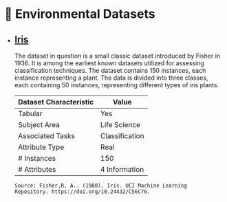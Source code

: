 # 🌷 Environmental Datasets

* ## [Iris](https://archive.ics.uci.edu/dataset/53/iris)

    The dataset in question is a small classic dataset introduced by Fisher in 1936.
    It is among the earliest known datasets utilized for assessing classification techniques.
    The dataset contains 150 instances, each instance representing a plant.
    The data is divided into three classes, each containing 50 instances, representing different types of iris plants.

    | Dataset Characteristic  | Value         |
    |-------------------------|---------------|
    | Tabular                 | Yes           |
    | Subject Area            | Life Science  |
    | Associated Tasks        | Classification|
    | Attribute Type          | Real          |
    | # Instances             | 150           |
    | # Attributes            | 4 Information |

      Source: Fisher,R. A.. (1988). Iris. UCI Machine Learning Repository. https://doi.org/10.24432/C56C76.


